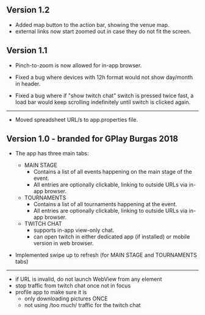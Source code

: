 ## Version 1.2

* Added map button to the action bar, showing the venue map.
* external links now start zoomed out in case they do not fit the screen.

## Version 1.1

* Pinch-to-zoom is now allowed for in-app browser.

* Fixed a bug where devices with 12h format would not show day/month in header.
* Fixed a bug where if "show twitch chat" switch is pressed twice fast,
a load bar would keep scrolling indefinitely until switch is clicked again.

---
* Moved spreadsheet URL/s to app.properties file.


## Version 1.0 - branded for GPlay Burgas 2018

* The app has three main tabs:
  * MAIN STAGE
    * Contains a list of all events happening on the main stage of the event.
    * All entries are optionally clickable, linking to outside URLs via in-app browser.
  * TOURNAMENTS
    * Contains a list of all tournaments happening at the event.
    * All entries are optionally clickable, linking to outside URLs via in-app browser.
  * TWITCH CHAT
    * supports in-app view-only chat.
    * can open twitch in either dedicated app (if installed) or mobile version in web browser.

* Implemented swipe up to refresh (for MAIN STAGE and TOURNAMENTS tabs)

---

* if URL is invalid, do not launch WebView from any element
* stop traffic from twitch chat once not in focus
* profile app to make sure it is
    * only downloading pictures ONCE
    * not using /too much/ traffic for the twitch chat
    
    
